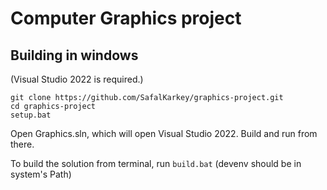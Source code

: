 # Computer Graphics project

## Building in windows 

(Visual Studio 2022 is required.)

```
git clone https://github.com/SafalKarkey/graphics-project.git
cd graphics-project
setup.bat
```

Open Graphics.sln, which will open Visual Studio 2022. Build and run from there.


To build the solution from terminal, run ``build.bat`` (devenv should be in system's Path)